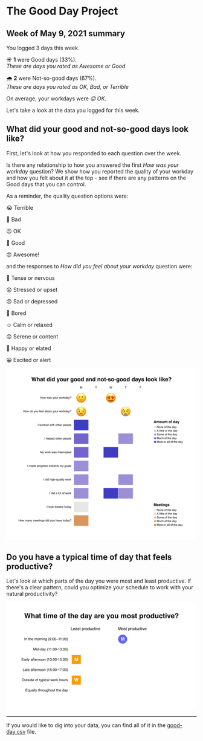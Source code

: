 
  # The Good Day Project

  ## Week of May 9, 2021 summary

  You logged 3 days this week. 

  ☀️ **1** were Good days (33%). <br />*These are days you rated as Awesome or Good*

  🌧 **2** were Not-so-good days (67%). <br />*These are days you rated as OK, Bad, or Terrible*

  On average, your workdays were *😐 OK*.

  Let's take a look at the data you logged for this week.

  ## What did your good and not-so-good days look like?

  First, let's look at how you responded to each question over the week.

  Is there any relationship to how you answered the first *How was your workday* question? We show how you reported the quality of your workday and how you felt about it at the top - see if there are any patterns on the Good days that you can control.

  As a reminder, the quality question options were:

  😭 Terrible

🙁 Bad

😐 OK

🙂 Good

😍 Awesome!

  and the responses to *How did you feel about your workday* question were:

  😬 Tense or nervous

😟 Stressed or upset

😢 Sad or depressed

:yawning_face: Bored

☺️ Calm or relaxed

😌 Serene or content

🙂 Happy or elated

😀 Excited or alert

  ![Image](charts/amount-of-day.png)


  ## Do you have a typical time of day that feels productive?

  Let's look at which parts of the day you were most and least productive. If there's a clear pattern, could you optimize your schedule to work with your natural productivity?

  ![Image](charts/time-of-day.png)


  ---

  If you would like to dig into your data, you can find all of it in the [good-day.csv](./good-day.csv) file.
  